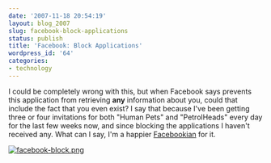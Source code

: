 ```yaml
---
date: '2007-11-18 20:54:19'
layout: blog_2007
slug: facebook-block-applications
status: publish
title: 'Facebook: Block Applications'
wordpress_id: '64'
categories:
- technology
---
```


I could be completely wrong with this, but when Facebook says prevents this
application from retrieving **any** information about you, could that include
the fact that you even exist? I say that because I've been getting three or
four invitations for both "Human Pets" and "PetrolHeads" every day for the
last few weeks now, and since blocking the applications I haven't received
any. What can I say, I'm a happier
[Facebookian](http://www.google.com/search?q=facebookian) for it.

[![facebook-block.png](http://alex.mullr.net/blog/wp-content/uploads/facebook-block.png)](http://alex.mullr.net/blog/wp-content/uploads/facebook-block.png)
